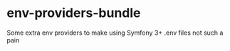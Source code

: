 # env-providers-bundle
Some extra env providers to make using Symfony 3+ .env files not such a pain
